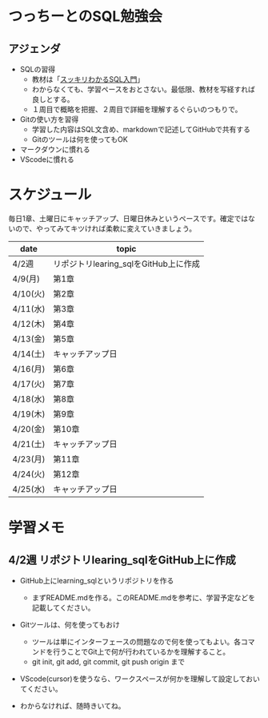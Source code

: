 # つっちーとのSQL勉強会

## アジェンダ

- SQLの習得
    - 教材は「[スッキリわかるSQL入門](https://www.amazon.co.jp/dp/4295018465)」
    - わからなくても、学習ペースをおとさない。最低限、教材を写経すれば良しとする。
    - １周目で概略を把握、２周目で詳細を理解するぐらいのつもりで。
- Gitの使い方を習得
    - 学習した内容はSQL文含め、markdownで記述してGitHubで共有する 
    - Gitのツールは何を使ってもOK
- マークダウンに慣れる
- VScodeに慣れる


# スケジュール

毎日1章、土曜日にキャッチアップ、日曜日休みというペースです。確定ではないので、やってみてキツければ柔軟に変えていきましょう。

| date | topic |
| -- | -- |
| 4/2週 | リポジトリlearing_sqlをGitHub上に作成 |
| 4/9(月) | 第1章 |
| 4/10(火) | 第2章 |
| 4/11(水) | 第3章 |
| 4/12(木) | 第4章 |
| 4/13(金) | 第5章 |
| 4/14(土) | キャッチアップ日 |
| 4/16(月) | 第6章 |
| 4/17(火) | 第7章 |
| 4/18(水) | 第8章 |
| 4/19(木) | 第9章 |
| 4/20(金) | 第10章 |
| 4/21(土) | キャッチアップ日 |
| 4/23(月) | 第11章 |
| 4/24(火) | 第12章 |
| 4/25(水) | キャッチアップ日 |


# 学習メモ

## 4/2週 リポジトリlearing_sqlをGitHub上に作成

- GitHub上にlearning_sqlというリポジトリを作る
    - まずREADME.mdを作る。このREADME.mdを参考に、学習予定などを記載してください。

- Gitツールは、何を使ってもおけ
    - ツールは単にインターフェースの問題なので何を使ってもよい。各コマンドを行うことでGit上で何が行われているかを理解すること。
    - git init, git add, git commit, git push origin まで

- VScode(cursor)を使うなら、ワークスペースが何かを理解して設定しておいてください。

- わからなければ、随時きいてね。



